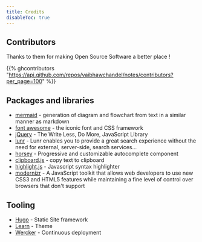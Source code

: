 ```yaml
---
title: Credits
disableToc: true
---
```


## Contributors

Thanks to them <i class="fa fa-heart"></i> for making Open Source Software a better place !

{{% ghcontributors "https://api.github.com/repos/vaibhawchandel/notes/contributors?per_page=100" %}}

## Packages and libraries
* [mermaid](https://knsv.github.io/mermaid) - generation of diagram and flowchart from text in a similar manner as markdown
* [font awesome](http://fontawesome.io/) - the iconic font and CSS framework
* [jQuery](https://jquery.com) - The Write Less, Do More, JavaScript Library
* [lunr](https://lunrjs.com) - Lunr enables you to provide a great search experience without the need for external, server-side, search services...
* [horsey](https://bevacqua.github.io/horsey/) - Progressive and customizable autocomplete component
* [clipboard.js](https://zenorocha.github.io/clipboard.js) - copy text to clipboard
* [highlight.js](https://highlightjs.org) - Javascript syntax highlighter
* [modernizr](https://modernizr.com) - A JavaScript toolkit that allows web developers to use new CSS3 and HTML5 features while maintaining a fine level of control over browsers that don't support

## Tooling

* [Hugo](https://gohugo.io/) - Static Site framework
* [Learn](https://github.com/matcornic/hugo-theme-learn) - Theme
* [Wercker](https://www.wercker.com) - Continuous deployment

